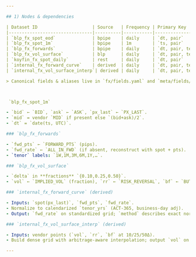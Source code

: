 ```yaml
---

## 1) Nodes & dependencies

| Dataset ID                     | Source   | Frequency | Primary Key                 | Partitions | Upstream deps                                  |
|--------------------------------|----------|-----------|-----------------------------|------------|-----------------------------------------------|
| `blp_fx_spot_eod`              | bpipe    | daily     | `dt, pair`                  | `dt`       | symbology mapping                              |
| `blp_fx_spot_1m`               | bpipe    | 1m        | `ts, pair`                  | `dt`       | symbology mapping                              |
| `blp_fx_forwards`              | bpipe    | daily     | `dt, pair, tenor`           | `dt`       | spot eod (for checks), symbology               |
| `blp_fx_vol_surface`           | blp      | daily     | `dt, pair, tenor, delta`    | `dt`       | symbology mapping                              |
| `koyfin_fx_spot_daily`         | rest     | daily     | `dt, pair`                  | `dt`       | symbology mapping                              |
| `internal_fx_forward_curve`    | derived  | daily     | `dt, pair, tenor_yrs`       | `dt`       | `blp_fx_spot_eod`, `blp_fx_forwards`           |
| `internal_fx_vol_surface_interp`| derived | daily     | `dt, pair, tenor, delta`    | `dt`       | `blp_fx_vol_surface`                           |

> Canonical fields & aliases live in `fx/fields.yaml` and `meta/fields/types.yaml`.



 `blp_fx_spot_1m`

- `bid` ← `BID`, `ask` ← `ASK`, `px_last` ← `PX_LAST`.  
- `mid` = vendor `MID` if present else `(bid+ask)/2`.  
- `dt` = `date(ts, UTC)`.

### `blp_fx_forwards`

- `fwd_pts` ← `FORWARD_PTS` (pips).  
- `fwd_rate` ← `ALL_IN_FWD` (if absent, reconstruct with spot + pts).  
- `tenor` labels: `1W,1M,3M,6M,1Y,…`.

### `blp_fx_vol_surface`

- `delta` in **fractions** `{0.10,0.25,0.50}`.  
- `vol` ← `IMPLIED_VOL` (fraction), `rr` ← `RISK_REVERSAL`, `bf` ← `BUTTERFLY`.

### `internal_fx_forward_curve` (derived)

- Inputs: `spot(px_last)`, `fwd_pts`, `fwd_rate`.  
- Normalize to calendarized `tenor_yrs` (ACT-365, business-day adj).  
- Output: `fwd_rate` on standardized grid; `method` describes exact normalization.

### `internal_fx_vol_surface_interp` (derived)

- Inputs: vendor points (`vol`, `rr`, `bf` at 10/25/50Δ).  
- Build dense grid with arbitrage-aware interpolation; output `vol` on `{tenor, delta}` grid; `method` identifies algorithm.

---
```






